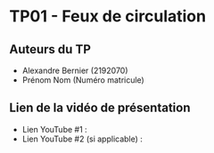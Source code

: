 # TP01 - Feux de circulation

## Auteurs du TP

- Alexandre Bernier (2192070)
- Prénom Nom (Numéro matricule)

## Lien de la vidéo de présentation

- Lien YouTube #1 :
- Lien YouTube #2 (si applicable) :
